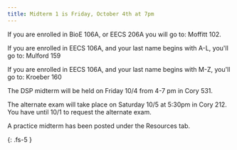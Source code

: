 ```yaml
---
title: Midterm 1 is Friday, October 4th at 7pm
---
```


If you are enrolled in BioE 106A, or EECS 206A you will go to: Moffitt 102.

If you are enrolled in EECS 106A, and your last name begins with A-L, you'll go to: Mulford 159

If you are enrolled in EECS 106A, and your last name begins with M-Z, you'll go to: Kroeber 160

The DSP midterm will be held on Friday 10/4 from 4-7 pm in Cory 531.

The alternate exam will take place on Saturday 10/5 at 5:30pm in Cory 212. You have until 10/1 to request the alternate exam.

A practice midterm has been posted under the Resources tab.

{: .fs-5 }
